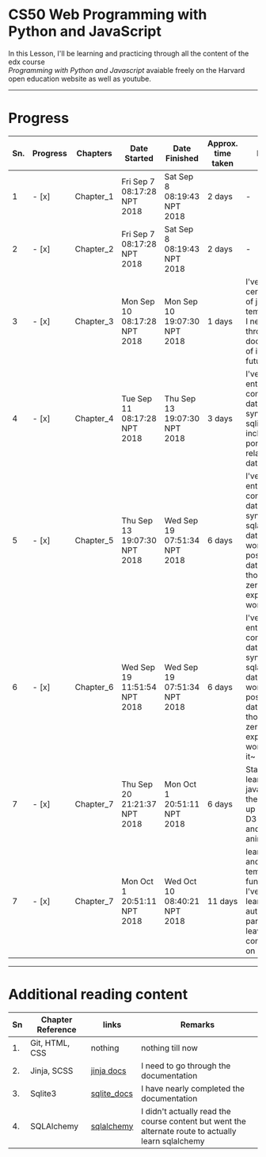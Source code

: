 # CS50 Web Programming with Python and JavaScript  

In this Lesson, I'll be learning and practicing through all the content of the edx course  
*Programming with Python and Javascript* avaiable freely on the Harvard open education website as well as youtube. 
___  

# Progress  
|Sn. | Progress | Chapters  | Date Started                 | Date Finished              | Approx. time taken | Remarks |
|----|----------|-----------|------------------------------|----------------------------|--------------------|---------|
| 1  |- [x]     | Chapter_1 |Fri Sep  7 08:17:28 NPT 2018  |Sat Sep  8 08:19:43 NPT 2018|2 days              |-        | 
| 2  |- [x]     | Chapter_2 |Fri Sep  7 08:17:28 NPT 2018  |Sat Sep  8 08:19:43 NPT 2018|2 days              |-        |
| 3  |- [x]     | Chapter_3 |Mon Sep 10 08:17:28 NPT 2018  |Mon Sep 10 19:07:30 NPT 2018|1 days              |I've left out certain portion of jinja templating but I need to go through the documentation of it in near future         |
| 4  |- [x]     | Chapter_4 |Tue Sep 11 08:17:28 NPT 2018  |Thu Sep 13 19:07:30 NPT 2018|3 days              |I've almost entirely completed the database syntax for the sqlite3 including the portion of relational database | 
| 5  |- [x]     | Chapter_5 |Thu Sep 13 19:07:30 NPT 2018  |Wed Sep 19 07:51:34 NPT 2018|6 days              |I've almost entirely completed the database syntax for the sqlalchemy database and worked with postgres database even though i have zero experience working with it|  
| 6  |- [x]     | Chapter_6 |Wed Sep 19 11:51:54 NPT 2018  |Wed Sep 19 07:51:34 NPT 2018|6 days              |I've almost entirely completed the database syntax for the sqlalchemy database and worked with postgres database even though i have zero experience working with it~|  
| 7  |- [x]     | Chapter_7 |Thu Sep 20 21:21:37 NPT 2018  |Mon Oct  1 20:51:11 NPT 2018|6 days              |Started learning javascript from the grounds up including D3 for SVG and CSS animation |  
| 7  |- [x]     | Chapter_7 |Mon Oct  1 20:51:11 NPT 2018  |Wed Oct 10 08:40:21 NPT 2018|11 days             |learned django and its templating function but I've still to learn the authentication part of it. I'll leave it for completing it on later date| 
___

# Additional reading content  

|Sn | Chapter Reference | links                  | Remarks                               |
|---|-------------------|------------------------|---------------------------------------|
|1. | Git, HTML, CSS    | nothing                | nothing till now                      |  
|2. | Jinja, SCSS       | [jinja docs](jinja_doc)| I need to go through the documentation|  
|3. | Sqlite3           | [sqlite_docs](sqlite_doc)| I have nearly completed the documentation|  
|4. | SQLAlchemy        | [sqlalchemy](sqlalchemy) | I didn't actually read the course content but went the alternate route to actually learn sqlalchemy|



[jinja_doc]: https://www.google.com/url?q=http://jinja.pocoo.org/docs/2.10/&sa=U&ved=0ahUKEwiQiqCNx7DdAhULq48KHR3iAs0QFggMMAA&usg=AOvVaw0ueQKocoptbwJyOsJzGcDh
[sqlite_doc]: https://www.sqlitetutorial.com
[sqlalchemy]: https://www.google.com/url?q=https://auth0.com/blog/sqlalchemy-orm-tutorial-for-python-developers/&sa=U&ved=0ahUKEwjEhOykrcbdAhXEsY8KHU8KDKYQFggSMAE&usg=AOvVaw3FfZJcizSGLsDnQb0uPDfp
